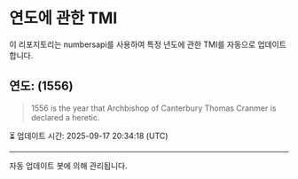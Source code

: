 
# 연도에 관한 TMI

이 리포지토리는 numbersapi를 사용하여 특정 년도에 관한 TMI를 자동으로 업데이트합니다.

## 연도: (1556)
> 1556 is the year that Archbishop of Canterbury Thomas Cranmer is declared a heretic.

⏳ 업데이트 시간: 2025-09-17 20:34:18 (UTC)

---
자동 업데이트 봇에 의해 관리됩니다.
